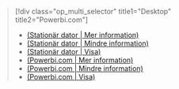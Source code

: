 > [!div class="op_multi_selector" title1="Desktop" title2="Powerbi.com"]
> * [(Stationär dator | Mer information)](../power-bi-custom-visuals-use.md)
> * [(Stationär dator | Mindre information)](../powerbi-custom-visuals-use-less.md)
> * [(Stationär dator | Visa)](../powerbi-custom-visuals-add-to-report-vid.md)
> * [(Powerbi.com | Mer information)](../power-bi-report-add-custom-visual.md)
> * [(Powerbi.com | Mindre information)](../powerbi-custom-visuals-add-to-report-less.md)
> * [(Powerbi.com | Visa)](../powerbi-custom-visuals-add-to-report-vid.md)
> 
> 

